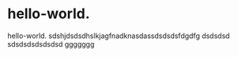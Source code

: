# hello-world.
hello-world.
sdshjdsdsdhslkjagfnadknasdassdsdsdsfdgdfg
dsdsdsd
sdsdsdsdsdsdsd
ggggggg
